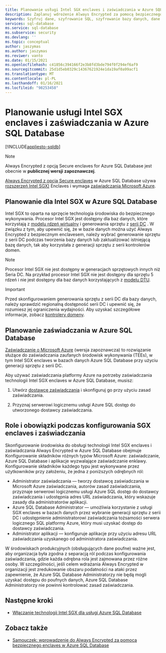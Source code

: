 ```yaml
---
title: Planowanie usługi Intel SGX enclaves i zaświadczania w Azure SQL Database
description: Zaplanuj wdrożenie Always Encrypted za pomocą bezpiecznego enclaves w Azure SQL Database.
keywords: Szyfruj dane, szyfrowanie SQL, szyfrowanie bazy danych, dane poufne, Always Encrypted, Secure enclaves, SGX, zaświadczanie
services: sql-database
ms.service: sql-database
ms.subservice: security
ms.devlang: ''
ms.topic: conceptual
author: jaszymas
ms.author: jaszymas
ms.reviwer: vanto
ms.date: 01/15/2021
ms.openlocfilehash: c41856c394166f2e3b8fd3bde794f0f294ef6af9
ms.sourcegitcommit: 25d1d5eb0329c14367621924e1da19af0a99acf1
ms.translationtype: MT
ms.contentlocale: pl-PL
ms.lasthandoff: 01/16/2021
ms.locfileid: "98253458"
---
```

# <a name="plan-for-intel-sgx-enclaves-and-attestation-in-azure-sql-database"></a>Planowanie usługi Intel SGX enclaves i zaświadczania w Azure SQL Database

[!INCLUDE[appliesto-sqldb](../includes/appliesto-sqldb.md)]

> [!NOTE]
> Always Encrypted z opcją Secure enclaves for Azure SQL Database jest obecnie w **publicznej wersji zapoznawczej**.

[Always Encrypted z opcją Secure enclaves](https://docs.microsoft.com/sql/relational-databases/security/encryption/always-encrypted-enclaves) w Azure SQL Database używa [rozszerzeń Intel SGX)](https://itpeernetwork.intel.com/microsoft-azure-confidential-computing/) Enclaves i wymaga [zaświadczania Microsoft Azure](https://docs.microsoft.com/sql/relational-databases/security/encryption/always-encrypted-enclaves#secure-enclave-attestation).

## <a name="plan-for-intel-sgx-in-azure-sql-database"></a>Planowanie dla Intel SGX w Azure SQL Database

Intel SGX to oparta na sprzęcie technologia środowiska do bezpiecznego wykonywania. Procesor Intel SGX jest dostępny dla baz danych, które korzystają z [modelu rdzeń wirtualny](service-tiers-vcore.md) i generowania sprzętu z [serii DC](service-tiers-vcore.md?#dc-series) . W związku z tym, aby upewnić się, że w bazie danych można użyć Always Encrypted z bezpiecznym enclavesem, należy wybrać generowanie sprzętu z serii DC podczas tworzenia bazy danych lub zaktualizować istniejącą bazę danych, tak aby korzystała z generacji sprzętu z serii kontrolerów domen.

> [!NOTE]
> Procesor Intel SGX nie jest dostępny w generacjach sprzętowych innych niż Seria DC. Na przykład procesor Intel SGX nie jest dostępny dla sprzętu 5 rdzeń i nie jest dostępny dla baz danych korzystających z [modelu DTU](service-tiers-dtu.md).

> [!IMPORTANT]
> Przed skonfigurowaniem generowania sprzętu z serii DC dla bazy danych, należy sprawdzić regionalną dostępność serii DC i upewnić się, że rozumiesz jej ograniczenia wydajności. Aby uzyskać szczegółowe informacje, zobacz [kontrolery domeny](service-tiers-vcore.md#dc-series).

## <a name="plan-for-attestation-in-azure-sql-database"></a>Planowanie zaświadczania w Azure SQL Database

[Zaświadczanie o Microsoft Azure](../../attestation/overview.md) (wersja zapoznawcza) to rozwiązanie służące do zaświadczania zaufanych środowisk wykonywania (TEEs), w tym Intel SGX enclaves w bazach danych Azure SQL Database przy użyciu generacji sprzętu z serii DC.

Aby używać zaświadczania platformy Azure na potrzeby zaświadczania technologii Intel SGX enclaves w Azure SQL Database, musisz:

1. Utwórz [dostawcę zaświadczania](../../attestation/basic-concepts.md#attestation-provider) i skonfiguruj go przy użyciu zasad zaświadczania. 

2. Przyznaj serwerowi logicznemu usługi Azure SQL dostęp do utworzonego dostawcy zaświadczania.

## <a name="roles-and-responsibilities-when-configuring-sgx-enclaves-and-attestation"></a>Role i obowiązki podczas konfigurowania SGX enclaves i zaświadczania

Skonfigurowanie środowiska do obsługi technologii Intel SGX enclaves i zaświadczania Always Encrypted w Azure SQL Database obejmuje Konfigurowanie składników różnych typów Microsoft Azure: zaświadczanie, Azure SQL Database i aplikacje wyzwalające zaświadczanie enklawy. Konfigurowanie składników każdego typu jest wykonywane przez użytkowników przy założeniu, że jedna z poniższych odrębnych ról:

- Administrator zaświadczania — tworzy dostawcę zaświadczania w Microsoft Azure zaświadczania, autorów zasad zaświadczania, przyznaje serwerowi logicznemu usługi Azure SQL dostęp do dostawcy zaświadczania i udostępnia adres URL zaświadczania, który wskazuje zasady dla administratorów aplikacji.
- Azure SQL Database Administrator — umożliwia korzystanie z usługi SGX enclaves w bazach danych przez wybranie generacji sprzętu z serii DC i udostępnienie administratorowi zaświadczania tożsamości serwera logicznego SQL platformy Azure, który musi uzyskać dostęp do dostawcy zaświadczania.
- Administrator aplikacji — konfiguruje aplikacje przy użyciu adresu URL zaświadczania uzyskanego od administratora zaświadczania.

W środowiskach produkcyjnych (obsługujących dane poufne) ważne jest, aby organizacja była zgodna z separacją ról podczas konfigurowania zaświadczania, gdzie każda odrębna rola jest zajmowana przez różne osoby. W szczególności, jeśli celem wdrażania Always Encrypted w organizacji jest zredukowanie obszaru podatności na ataki przez zapewnienie, że Azure SQL Database Administratorzy nie będą mogli uzyskać dostępu do poufnych danych, Azure SQL Database Administratorzy nie powinni kontrolować zasad zaświadczania.

## <a name="next-steps"></a>Następne kroki

- [Włączanie technologii Intel SGX dla usługi Azure SQL Database](always-encrypted-enclaves-enable-sgx.md)

## <a name="see-also"></a>Zobacz także

- [Samouczek: wprowadzenie do Always Encrypted za pomocą bezpiecznego enclaves w Azure SQL Database](always-encrypted-enclaves-getting-started.md)
